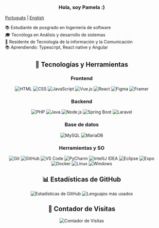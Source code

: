 <div align="center">

  <h3> Hola, soy Pamela :) </h3>

  </div>

[Português](./README.md) | [English](./README_EN.md)

📚 Estudiante de posgrado en Ingeniería de software <br>
🎓 Tecnóloga en Análisis y desarrollo de sistemas <br>
💼 Residente de Tecnología de la información y la Comunicación <br>
📚 Aprendiendo: Typescript, React native y Angular

<div align="center">

## 🚀 Tecnologías y Herramientas

### Frontend
![HTML](https://img.shields.io/badge/-HTML5-E34F26?style=flat&logo=html5&logoColor=white)
![CSS](https://img.shields.io/badge/-CSS3-1572B6?style=flat&logo=css3&logoColor=white)
![JavaScript](https://img.shields.io/badge/-JavaScript-F7DF1E?style=flat&logo=javascript&logoColor=black)
![Vue.js](https://img.shields.io/badge/-Vue.js-4FC08D?style=flat&logo=vue.js&logoColor=white)
![React](https://img.shields.io/badge/-React-61DAFB?style=flat&logo=react&logoColor=white)
![Figma](https://img.shields.io/badge/-Figma-F24E1E?style=flat&logo=figma&logoColor=white)
![Framer](https://img.shields.io/badge/-Framer-0055FF?style=flat&logo=framer&logoColor=white)

### Backend
![PHP](https://img.shields.io/badge/-PHP-777BB4?style=flat&logo=php&logoColor=white)
![Java](https://img.shields.io/badge/-Java-007396?style=flat&logo=java&logoColor=white)
![Node.js](https://img.shields.io/badge/-Node.js-339933?style=flat&logo=node.js&logoColor=white)
![Spring Boot](https://img.shields.io/badge/-Spring%20Boot-6DB33F?style=flat&logo=spring-boot&logoColor=white)
![Laravel](https://img.shields.io/badge/-Laravel-FF2D20?style=flat&logo=laravel&logoColor=white)

### Base de datos
![MySQL](https://img.shields.io/badge/-MySQL-4479A1?style=flat&logo=mysql&logoColor=white)
![MariaDB](https://img.shields.io/badge/-MariaDB-003545?style=flat&logo=mariadb&logoColor=white)

### Herramientas y SO
![Git](https://img.shields.io/badge/-Git-F05032?style=flat&logo=git&logoColor=white)
![GitHub](https://img.shields.io/badge/-GitHub-181717?style=flat&logo=github&logoColor=white)
![VS Code](https://img.shields.io/badge/-VS%20Code-007ACC?style=flat&logo=visual-studio-code&logoColor=white)
![PyCharm](https://img.shields.io/badge/-PyCharm-000000?style=flat&logo=pycharm&logoColor=white)
![IntelliJ IDEA](https://img.shields.io/badge/-IntelliJ%20IDEA-000000?style=flat&logo=intellij-idea&logoColor=white)
![Eclipse](https://img.shields.io/badge/-Eclipse-2C2255?style=flat&logo=eclipse&logoColor=white)
![Expo](https://img.shields.io/badge/-Expo-000020?style=flat&logo=expo&logoColor=white)
![Docker](https://img.shields.io/badge/-Docker-2496ED?style=flat&logo=docker&logoColor=white)
![Linux](https://img.shields.io/badge/-Linux-FCC624?style=flat&logo=linux&logoColor=black)
![Windows](https://img.shields.io/badge/-Windows-0078D6?style=flat&logo=windows&logoColor=white)


## 📊 Estadísticas de GitHub

<p align="center">
  <img src="https://github-readme-stats.vercel.app/api?username=o-cafe-e-o-elefante&show_icons=true&theme=radical" alt="Estadísticas de GitHub" />
  <img src="https://github-readme-stats.vercel.app/api/top-langs/?username=o-cafe-e-o-elefante&layout=compact&theme=radical" alt="Lenguajes más usados" />
</p>

## 🌟 Contador de Visitas

<p align="center">
  <img src="https://komarev.com/ghpvc/?username=o-cafe-e-o-elefante&color=blue&style=flat-square" alt="Contador de Visitas" />
</p>

</div>

